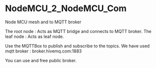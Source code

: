 # NodeMCU_2_NodeMCU_Com
Node MCU mesh and to MQTT broker

The root node : Acts as MQTT bridge and connects to MQTT broker. 
The leaf node : Acts as leaf node. 

Use the MQTTBox to publish and subscribe to the topics. We have used mqtt broker : broker.hivemq.com:1883

You can use and free public broker.
